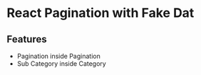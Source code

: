 # React Pagination with Fake Dat

## Features
- Pagination inside Pagination
- Sub Category inside Category